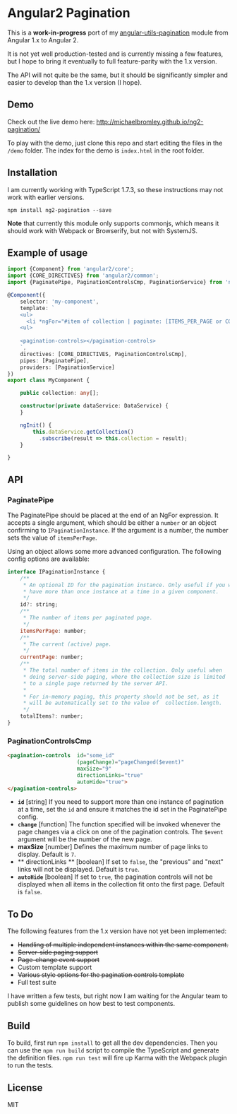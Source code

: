 # Angular2 Pagination

This is a **work-in-progress** port of my [angular-utils-pagination](https://github.com/michaelbromley/angularUtils/tree/master/src/directives/pagination)
module from Angular 1.x to Angular 2.

It is not yet well production-tested and is currently missing a few features, but I hope to bring it eventually to full 
feature-parity with the 1.x version.

The API will not quite be the same, but it should be significantly simpler and easier to develop than the 1.x version (I hope).

## Demo

Check out the live demo here: http://michaelbromley.github.io/ng2-pagination/

To play with the demo, just clone this repo and start editing the files in the `/demo` folder. The index for the demo is
`index.html` in the root folder.

## Installation

I am currently working with TypeScript 1.7.3, so these instructions may not work with earlier versions.

```
npm install ng2-pagination --save
```

**Note** that currently this module only supports commonjs, which means it should work with Webpack or Browserify, but not with SystemJS.

## Example of usage

```TypeScript
import {Component} from 'angular2/core';
import {CORE_DIRECTIVES} from 'angular2/common';
import {PaginatePipe, PaginationControlsCmp, PaginationService} from 'ng2-pagination';

@Component({
    selector: 'my-component',
    template: `
    <ul>
      <li *ngFor="#item of collection | paginate: [ITEMS_PER_PAGE or CONFIG_OBJECT] "> ... </li>
    <ul>
               
    <pagination-controls></pagination-controls>
    `,
    directives: [CORE_DIRECTIVES, PaginationControlsCmp],
    pipes: [PaginatePipe],
    providers: [PaginationService]
})
export class MyComponent {

    public collection: any[];  

    constructor(private dataService: DataService) {
    }

    ngInit() {
        this.dataService.getCollection()
          .subscribe(result => this.collection = result);
    }

}
```

## API

### PaginatePipe

The PaginatePipe should be placed at the end of an NgFor expression. It accepts a single argument, which should be 
either a `number` or an object confirming to `IPaginationInstance`. If the argument is a number, the number sets the
value of `itemsPerPage`. 

Using an object allows some more advanced configuration. The following config options are available:

```JavaScript
interface IPaginationInstance {
    /**
     * An optional ID for the pagination instance. Only useful if you wish to
     * have more than once instance at a time in a given component.
     */
    id?: string;
    /**
     * The number of items per paginated page.
     */
    itemsPerPage: number;
    /**
     * The current (active) page.
     */
    currentPage: number;
    /**
     * The total number of items in the collection. Only useful when
     * doing server-side paging, where the collection size is limited
     * to a single page returned by the server API.
     *
     * For in-memory paging, this property should not be set, as it
     * will be automatically set to the value of  collection.length.
     */
    totalItems?: number;
}
```


### PaginationControlsCmp

```HTML
<pagination-controls  id="some_id"
                      (pageChange)="pageChanged($event)"
                      maxSize="9"
                      directionLinks="true"
                      autoHide="true">
</pagination-controls>
```

* **`id`** [string] If you need to support more than one instance of pagination at a time, set the `id` and ensure it
matches the id set in the PaginatePipe config.
* **`change`** [function] The function specified will be invoked whenever the page changes via a click on one of the
pagination controls. The `$event` argument will be the number of the new page.
* **maxSize** [number] Defines the maximum number of page links to display. Default is `7`.
* ** directionLinks ** [boolean] If set to `false`, the "previous" and "next" links will not be displayed. Default is `true`.
* **`autoHide`** [boolean] If set to `true`, the pagination controls will not be displayed when all items in the
collection fit onto the first page. Default is `false`.

## To Do

The following features from the 1.x version have not yet been implemented:

- ~~Handling of multiple independent instances within the same component.~~
- ~~Server-side paging support~~
- ~~Page-change event support~~
- Custom template support
- ~~Various style options for the pagination controls template~~
- Full test suite

I have written a few tests, but right now I am waiting for the Angular team to publish some guidelines on how
best to test components.

## Build

To build, first run  `npm install` to get all the dev dependencies. Then you can use the `npm run build` script to
compile the TypeScript and generate the definition files. `npm run test` will fire up Karma with the Webpack
plugin to run the tests.

## License

MIT
